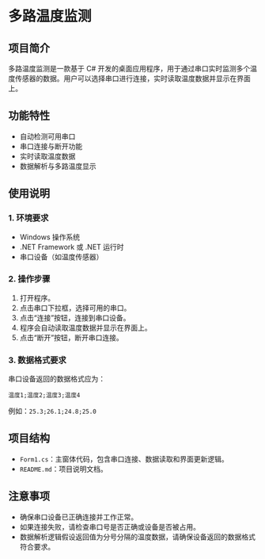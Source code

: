 # 多路温度监测

## 项目简介
多路温度监测是一款基于 C# 开发的桌面应用程序，用于通过串口实时监测多个温度传感器的数据。用户可以选择串口进行连接，实时读取温度数据并显示在界面上。

## 功能特性
- 自动检测可用串口
- 串口连接与断开功能
- 实时读取温度数据
- 数据解析与多路温度显示

## 使用说明

### 1. 环境要求
- Windows 操作系统
- .NET Framework 或 .NET 运行时
- 串口设备（如温度传感器）

### 2. 操作步骤
1. 打开程序。
2. 点击串口下拉框，选择可用的串口。
3. 点击“连接”按钮，连接到串口设备。
4. 程序会自动读取温度数据并显示在界面上。
5. 点击“断开”按钮，断开串口连接。

### 3. 数据格式要求
串口设备返回的数据格式应为：
```
温度1;温度2;温度3;温度4
```
例如：`25.3;26.1;24.8;25.0`

## 项目结构
- `Form1.cs`：主窗体代码，包含串口连接、数据读取和界面更新逻辑。
- `README.md`：项目说明文档。

## 注意事项
- 确保串口设备已正确连接并工作正常。
- 如果连接失败，请检查串口号是否正确或设备是否被占用。
- 数据解析逻辑假设返回值为分号分隔的温度数据，请确保设备返回的数据格式符合要求。
